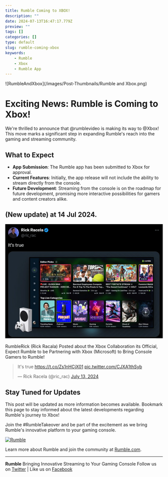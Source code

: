 ```yaml
---
title: Rumble Coming to XBOX!
description: ""
date: 2024-07-13T16:47:17.779Z
preview: ""
tags: []
categories: []
type: default
slug: rumble-coming-xbox
keywords:
    - Rumble
    - Xbox
    - Rumble App
---
```


![RumbleAndXbox](/images/Post-Thumbnails/Rumble and Xbox.png)

# Exciting News: Rumble is Coming to Xbox!

We're thrilled to announce that @rumblevideo is making its way to @Xbox! This move marks a significant step in expanding Rumble's reach into the gaming and streaming community.

## What to Expect

- **App Submission**: The Rumble app has been submitted to Xbox for approval.
- **Current Features**: Initially, the app release will not include the ability to stream directly from the console.
- **Future Development**: Streaming from the console is on the roadmap for future development, promising more interactive possibilities for gamers and content creators alike.

## (New update) at 14 Jul 2024.

![RumbleRick Tweeted its True](/images/Rumble-And-Xbox/Rick%20Posted%20its%20True.png)

RumbleRick (Rick Racala) Posted about the Xbox Collaboration its Official, Expect Rumble to be Partnering with Xbox (Microsoft) to Bring Console Gamers to Rumble!

<blockquote class="twitter-tweet"><p lang="en" dir="ltr">It&#39;s true <a href="https://t.co/Zs1nHCjX01">https://t.co/Zs1nHCjX01</a> <a href="https://t.co/CJXA1thSyb">pic.twitter.com/CJXA1thSyb</a></p>&mdash; Rick Racela (@ric_rac) <a href="https://twitter.com/ric_rac/status/1811943216683327952?ref_src=twsrc%5Etfw">July 13, 2024</a></blockquote> <script async src="https://platform.twitter.com/widgets.js" charset="utf-8"></script>

## Stay Tuned for Updates

This post will be updated as more information becomes available. Bookmark this page to stay informed about the latest developments regarding Rumble's journey to Xbox!

Join the #RumbleTakeover and be part of the excitement as we bring Rumble's innovative platform to your gaming console.

[![Rumble](https://companieslogo.com/img/orig/RUM_BIG-7db8b8d2.png?t=1720244493)](https://rumble.com)

Learn more about Rumble and join the community at [Rumble.com](https://rumble.com).

---
**Rumble**
Bringing Innovative Streaming to Your Gaming Console
Follow us on [Twitter](https://twitter.com/rumblevideo) | Like us on [Facebook](https://facebook.com/rumblevideo)
